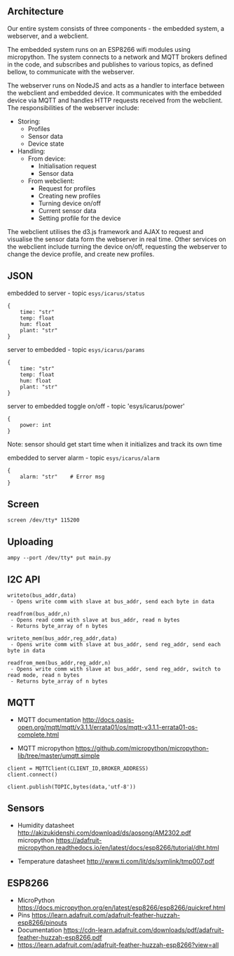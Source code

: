 ## Architecture

Our entire system consists of three components - the embedded system, a webserver, and a webclient.

The embedded system runs on an ESP8266 wifi modules using micropython. The system connects to a network and MQTT brokers defined in the code, and subscribes and publishes to various topics, as defined bellow, to communicate with the webserver.

The webserver runs on NodeJS and acts as a handler to interface between the webclient and embedded device. It communicates with the embedded device via MQTT and handles HTTP requests received from the webclient. The responsibilities of the webserver include:

- Storing:
    - Profiles
    - Sensor data
    - Device state
- Handling:
    - From device:
        - Initialisation request
        - Sensor data
    - From webclient:
        - Request for profiles
        - Creating new profiles
        - Turning device on/off
        - Current sensor data
        - Setting profile for the device

The webclient utilises the d3.js framework and AJAX to request and visualise the sensor data form the webserver in real time. Other services on the webclient include turning the device on/off, requesting the webserver to change the device profile, and create new profiles.



## JSON

embedded to server - topic `esys/icarus/status`
```
{
    time: "str"
    temp: float
    hum: float
    plant: "str"
}
```

server to embedded - topic `esys/icarus/params`
```
{
    time: "str"
    temp: float
    hum: float
    plant: "str"
}
```

server to embedded toggle on/off -  topic 'esys/icarus/power'
```
{
    power: int
}
```

Note: sensor should get start time when it initializes and track its own time

embedded to server alarm - topic `esys/icarus/alarm`
```
{
    alarm: "str"    # Error msg
}
```


## Screen

```
screen /dev/tty* 115200
```

## Uploading

```
ampy --port /dev/tty* put main.py
```

## I2C API
```
writeto(bus_addr,data)
 - Opens write comm with slave at bus_addr, send each byte in data

readfrom(bus_addr,n)
 - Opens read comm with slave at bus_addr, read n bytes
 - Returns byte_array of n bytes

writeto_mem(bus_addr,reg_addr,data)
 - Opens write comm with slave at bus_addr, send reg_addr, send each byte in data

readfrom_mem(bus_addr,reg_addr,n)
 - Opens write comm with slave at bus_addr, send reg_addr, switch to read mode, read n bytes
 - Returns byte_array of n bytes
```

## MQTT
- MQTT documentation
http://docs.oasis-open.org/mqtt/mqtt/v3.1.1/errata01/os/mqtt-v3.1.1-errata01-os-complete.html

- MQTT micropython
https://github.com/micropython/micropython-lib/tree/master/umqtt.simple

```
client = MQTTClient(CLIENT_ID,BROKER_ADDRESS)
client.connect()

client.publish(TOPIC,bytes(data,'utf-8'))

```

## Sensors
- Humidity
    datasheet http://akizukidenshi.com/download/ds/aosong/AM2302.pdf
    micropython https://adafruit-micropython.readthedocs.io/en/latest/docs/esp8266/tutorial/dht.html
 
 - Temperature
    datasheet http://www.ti.com/lit/ds/symlink/tmp007.pdf


## ESP8266
 - MicroPython https://docs.micropython.org/en/latest/esp8266/esp8266/quickref.html
 - Pins https://learn.adafruit.com/adafruit-feather-huzzah-esp8266/pinouts
 - Documentation https://cdn-learn.adafruit.com/downloads/pdf/adafruit-feather-huzzah-esp8266.pdf
 - https://learn.adafruit.com/adafruit-feather-huzzah-esp8266?view=all


